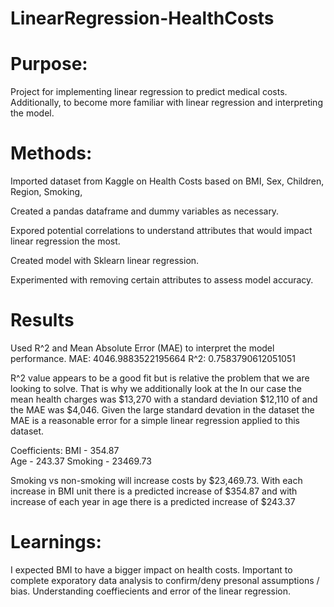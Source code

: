 # LinearRegression-HealthCosts
# Purpose:
Project for implementing linear regression to predict medical costs. Additionally, to become more familiar with linear regression and interpreting the model. 

# Methods:

Imported dataset from Kaggle on Health Costs based on BMI, Sex, Children, Region, Smoking, 

Created a pandas dataframe and dummy variables as necessary. 

Expored potential correlations to understand attributes that would impact linear regression the most. 

Created model with Sklearn linear regression. 

Experimented with removing certain attributes to assess model accuracy. 

# Results 

Used R^2 and Mean Absolute Error (MAE) to interpret the model performance. 
MAE: 4046.9883522195664
R^2: 0.7583790612051051

R^2 value appears to be a good fit but is relative the problem that we are looking to solve. That is why we additionally look at the 
In our case the mean health charges was $13,270 with a standard deviation $12,110 of and the MAE was $4,046. Given the large standard devation in the dataset the MAE is a reasonable error for a simple linear regression applied to this dataset.  

Coefficients: 
BMI - 354.87   
Age - 243.37
Smoking - 23469.73

Smoking vs non-smoking will increase costs by $23,469.73. With each increase in BMI unit there is a predicted increase of $354.87 and with increase of each year in age there is a predicted increase of $243.37

# Learnings: 

I expected BMI to have a bigger impact on health costs. Important to complete exporatory data analysis to confirm/deny presonal assumptions / bias. 
Understanding coeffiecients and error of the linear regression. 


